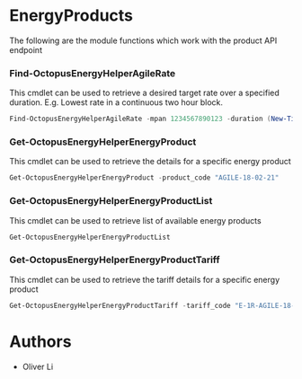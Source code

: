 # EnergyProducts

The following are the module functions which work with the product API endpoint

### Find-OctopusEnergyHelperAgileRate
This cmdlet can be used to retrieve a desired target rate over a specified duration. E.g. Lowest rate in a continuous two hour block.

```powershell
Find-OctopusEnergyHelperAgileRate -mpan 1234567890123 -duration (New-TimeSpan -hours 2) -target "lowest"
```
### Get-OctopusEnergyHelperEnergyProduct
This cmdlet can be used to retrieve the details for a specific energy product

```powershell
Get-OctopusEnergyHelperEnergyProduct -product_code "AGILE-18-02-21"
```
### Get-OctopusEnergyHelperEnergyProductList
This cmdlet can be used to retrieve list of available energy products

```powershell
Get-OctopusEnergyHelperEnergyProductList
```

### Get-OctopusEnergyHelperEnergyProductTariff
This cmdlet can be used to retrieve the tariff details for a specific energy product

```powershell
Get-OctopusEnergyHelperEnergyProductTariff -tariff_code "E-1R-AGILE-18-02-21-A"
```

# Authors
- Oliver Li
